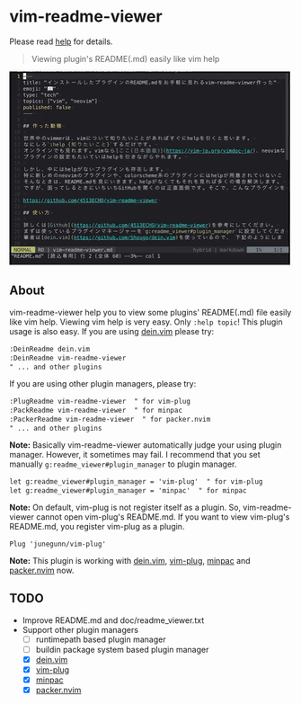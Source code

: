 # vim-readme-viewer

Please read [help](doc/readme_viewer.txt) for details.

> Viewing plugin's README(.md) easily like vim help

![screenshot](img/screenshot.gif)

## About

vim-readme-viewer help you to view some plugins' README(.md) file easily like
vim help. Viewing vim help is very easy. Only `:help topic`! This plugin usage
is also easy. If you are using [dein.vim](https://github.com/Shougo/dein.vim)
please try:

```vim
:DeinReadme dein.vim
:DeinReadme vim-readme-viewer
" ... and other plugins
```

If you are using other plugin managers, please try:

```vim
:PlugReadme vim-readme-viewer  " for vim-plug
:PackReadme vim-readme-viewer  " for minpac
:PackerReadme vim-readme-viewer  " for packer.nvim
" ... and other plugins
```

**Note:** Basically vim-readme-viewer automatically judge your using plugin
manager. However, it sometimes may fail. I recommend that you set manually
`g:readme_viewer#plugin_manager` to plugin manager.

```vim
let g:readme_viewer#plugin_manager = 'vim-plug'  " for vim-plug
let g:readme_viewer#plugin_manager = 'minpac'  " for minpac
```

**Note:** On default, vim-plug is not register itself as a plugin.
So, vim-readme-viewer cannot open vim-plug's README.md. If you want
to view vim-plug's README.md, you register vim-plug as a plugin.

```vim
Plug 'junegunn/vim-plug'
```

**Note:** This plugin is working with [dein.vim](https://github.com/Shougo/dein.vim),
[vim-plug](https://github.com/junegunn/vim-plug), [minpac](
https://github.com/k-takata/minpac) and [packer.nvim](
https://github.com/wbthomason/packer.nvim) now.

## TODO

- Improve README.md and doc/readme_viewer.txt
- Support other plugin managers
  - [ ] runtimepath based plugin manager
  - [ ] buildin package system based plugin manager
  - [x] [dein.vim](https://github.com/Shougo/dein.vim)
  - [x] [vim-plug](https://github.com/junegunn/vim-plug)
  - [x] [minpac](https://github.com/k-takata/minpac)
  - [x] [packer.nvim](https://github.com/wbthomason/packer.nvim)
